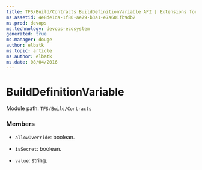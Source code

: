 ```yaml
---
title: TFS/Build/Contracts BuildDefinitionVariable API | Extensions for Visual Studio Team Services
ms.assetid: 4e8de1da-1f80-ae79-b3a1-e7a601fb9db2
ms.prod: devops
ms.technology: devops-ecosystem
generated: true
ms.manager: douge
author: elbatk
ms.topic: article
ms.author: elbatk
ms.date: 08/04/2016
---
```


# BuildDefinitionVariable

Module path: `TFS/Build/Contracts`


### Members

* `allowOverride`: boolean. 

* `isSecret`: boolean. 

* `value`: string. 

